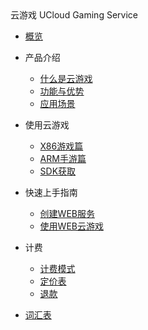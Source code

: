 <div class="sidebar_title icon__uhost"> 云游戏 UCloud Gaming Service</div>   <!-- 本行用于添加产品icon、中文名称、英文名称 -->

* [概览](/ucgs/README.md)
* 产品介绍   <!-- 以下是参考的目录模版，旨在建议产品文档应该包含的内容模块。实际章节划分可根据实际内容进行调整 -->
   * [什么是云游戏](/ucgs/README#_1了解)
   * [功能与优势](/ucgs/README#功能与优势)
   * [应用场景](/ucgs/README#应用场景)

* 使用云游戏
  * [X86游戏篇](/ucgs/user_guide#X86游戏上线)
  * [ARM手游篇](/ucgs/user_guide#ARM游戏上线)
  * [SDK获取](/ucgs/user_guide#SDK获取)
* 快速上手指南
   * [创建WEB服务](/ucgs/quick_start#创建Servless服务)
   * [使用WEB云游戏](/ucgs/quick_start#通过WEB访问DEMO页面)
  
* 计费
   * [计费模式](/ucgs/price#计费模式)
   * [定价表](/ucgs/price#定价表)
   * [退款](/ucgs/price#退款)

* [词汇表](/ucgs/_glossary.md)
